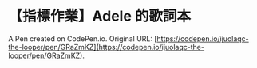 # 【指標作業】Adele 的歌詞本

A Pen created on CodePen.io. Original URL: [https://codepen.io/ijuolaqc-the-looper/pen/GRaZmKZ](https://codepen.io/ijuolaqc-the-looper/pen/GRaZmKZ).

